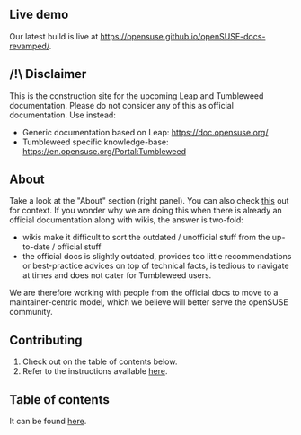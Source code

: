 ## Live demo
Our latest build is live at https://opensuse.github.io/openSUSE-docs-revamped/.

## /!\ Disclaimer
This is the construction site for the upcoming Leap and Tumbleweed documentation. Please do not consider any of this as official documentation. Use instead:
- Generic documentation based on Leap: https://doc.opensuse.org/
- Tumbleweed specific knowledge-base: https://en.opensuse.org/Portal:Tumbleweed

## About
Take a look at the "About" section (right panel). You can also check [this](https://news.opensuse.org/2020/10/12/join-our-team-and-help-us-imporove-the-openSUSE-learning-experience/) out for context. If you wonder why we are doing this when there is already an official documentation along with wikis, the answer is two-fold:
* wikis make it difficult to sort the outdated / unofficial stuff from the up-to-date / official stuff
* the official docs is slightly outdated, provides too little recommendations or best-practice advices on top of technical facts, is tedious to navigate at times and does not cater for Tumbleweed users.

We are therefore working with people from the official docs to move to a maintainer-centric model, which we believe will better serve the openSUSE community.

## Contributing
1. Check out on the table of contents below.
2. Refer to the instructions available [here](https://github.com/openSUSE/openSUSE-docs-revamped/blob/dev/CONTRIBUTING.md).

## Table of contents
It can be found [here](https://github.com/openSUSE/openSUSE-docs-revamped/blob/dev/ToC.md).
